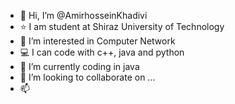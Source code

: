 - 👋 Hi, I’m @AmirhosseinKhadivi
- ⭐ I am student at Shiraz University of Technology
- 👀 I’m interested in Computer Network
- 💻 I can code with c++, java and python
- 🌱 I’m currently coding in java
- 💞️ I’m looking to collaborate on ...
- 📫 

<!---
AmirhosseinKhadivi/AmirhosseinKhadivi is a ✨ special ✨ repository because its `README.md` (this file) appears on your GitHub profile.
You can click the Preview link to take a look at your changes.
--->
